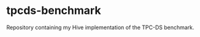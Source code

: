 tpcds-benchmark
===============

Repository containing my Hive implementation of the TPC-DS benchmark.

